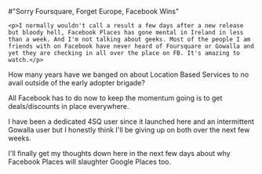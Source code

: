 #"Sorry Foursquare, Forget Europe, Facebook Wins"


    <p>I normally wouldn't call a result a few days after a new release but bloody hell, Facebook Places has gone mental in Ireland in less than a week. And I'm not talking about geeks. Most of the people I am friends with on Facebook have never heard of Foursquare or Gowalla and yet they are checking in all over the place on FB. It's amazing to watch.</p>
<p>How many years have we banged on about Location Based Services to no avail outside of the early adopter brigade?</p>
<p>All Facebook has to do now to keep the momentum going is to get deals/discounts in place everywhere.</p>
<p>I have been a dedicated 4SQ user since it launched here and an intermittent Gowalla user but I honestly think I'll be giving up on both over the next few weeks.</p>
<p>I'll finally get my thoughts down here in the next few days about why Facebook Places will slaughter Google Places too.</p>
  